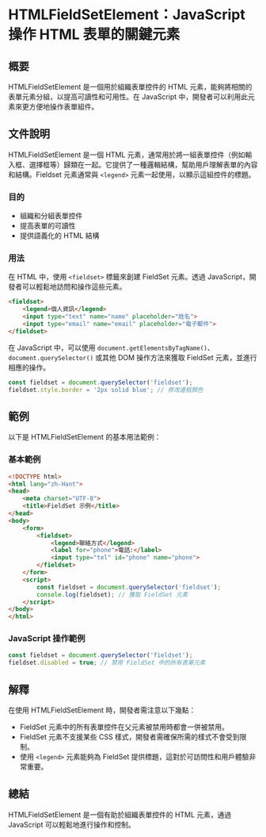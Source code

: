 <!--
Meta Description: # HTMLFieldSetElement：JavaScript 操作 HTML 表單的關鍵元素 ## 概要 HTMLFieldSetElement 是一個用於組織表單控件的 HTML 元素，能夠將相關的表單元素分組，以提高可讀性和可用性。在 JavaScript 中，開發者可以利用此元素來更方便地...
Meta Keywords: fieldset, html, javascript, htmlfieldsetelement, legend
-->

# HTMLFieldSetElement：JavaScript 操作 HTML 表單的關鍵元素

## 概要
HTMLFieldSetElement 是一個用於組織表單控件的 HTML 元素，能夠將相關的表單元素分組，以提高可讀性和可用性。在 JavaScript 中，開發者可以利用此元素來更方便地操作表單組件。

## 文件說明
HTMLFieldSetElement 是一個 HTML 元素，通常用於將一組表單控件（例如輸入框、選擇框等）歸類在一起。它提供了一種邏輯結構，幫助用戶理解表單的內容和結構。Fieldset 元素通常與 `<legend>` 元素一起使用，以顯示這組控件的標題。

### 目的
- 組織和分組表單控件
- 提高表單的可讀性
- 提供語義化的 HTML 結構

### 用法
在 HTML 中，使用 `<fieldset>` 標籤來創建 FieldSet 元素。透過 JavaScript，開發者可以輕鬆地訪問和操作這些元素。

```html
<fieldset>
    <legend>個人資訊</legend>
    <input type="text" name="name" placeholder="姓名">
    <input type="email" name="email" placeholder="電子郵件">
</fieldset>
```

在 JavaScript 中，可以使用 `document.getElementsByTagName()`、`document.querySelector()` 或其他 DOM 操作方法來獲取 FieldSet 元素，並進行相應的操作。

```javascript
const fieldset = document.querySelector('fieldset');
fieldset.style.border = '2px solid blue'; // 修改邊框顏色
```

## 範例
以下是 HTMLFieldSetElement 的基本用法範例：

### 基本範例
```html
<!DOCTYPE html>
<html lang="zh-Hant">
<head>
    <meta charset="UTF-8">
    <title>FieldSet 示例</title>
</head>
<body>
    <form>
        <fieldset>
            <legend>聯絡方式</legend>
            <label for="phone">電話:</label>
            <input type="tel" id="phone" name="phone">
        </fieldset>
    </form>
    <script>
        const fieldset = document.querySelector('fieldset');
        console.log(fieldset); // 獲取 FieldSet 元素
    </script>
</body>
</html>
```

### JavaScript 操作範例
```javascript
const fieldset = document.querySelector('fieldset');
fieldset.disabled = true; // 禁用 FieldSet 中的所有表單元素
```

## 解釋
在使用 HTMLFieldSetElement 時，開發者需注意以下幾點：
- FieldSet 元素中的所有表單控件在父元素被禁用時都會一併被禁用。
- FieldSet 元素不支援某些 CSS 樣式，開發者需確保所需的樣式不會受到限制。
- 使用 `<legend>` 元素能夠為 FieldSet 提供標題，這對於可訪問性和用戶體驗非常重要。

## 總結
HTMLFieldSetElement 是一個有助於組織表單控件的 HTML 元素，通過 JavaScript 可以輕鬆地進行操作和控制。